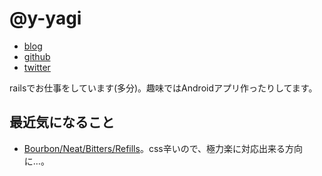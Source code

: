 # @y-yagi

- [blog](http://y-yagi.tumblr.com/)
- [github](https://github.com/y-yagi)
- [twitter](https://twitter.com/y_yagi)

railsでお仕事をしています(多分)。趣味ではAndroidアプリ作ったりしてます。

## 最近気になること

* [Bourbon/Neat/Bitters/Refills](http://bourbon.io/)。css辛いので、極力楽に対応出来る方向に…。

